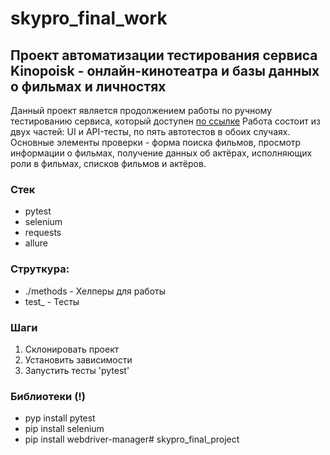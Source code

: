 # skypro_final_work

## Проект автоматизации тестирования сервиса Kinopoisk - онлайн-кинотеатра и базы данных о фильмах и личностях

Данный проект является продолжением работы по ручному тестированию сервиса, 
который доступен [по ссылке](https://www.notion.so/922863b9a0c341cfa8a13304d66c2f9b?pvs=4)
Работа состоит из двух частей: UI и API-тесты, по пять автотестов в обоих случаях. Основные элементы проверки - 
форма поиска фильмов, просмотр информации о фильмах, получение данных об актёрах, исполняющих роли в фильмах, 
списков фильмов и актёров.

### Стек
- pytest
- selenium
- requests
- allure

### Струткура:
- ./methods - Хелперы для работы
- test_ - Тесты

### Шаги
1. Склонировать проект
2. Установить зависимости
3. Запустить тесты 'pytest'

### Библиотеки (!)
- pyp install pytest
- pip install selenium
- pip install webdriver-manager# skypro_final_project